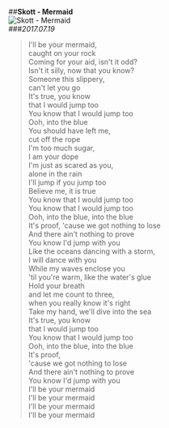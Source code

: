 ##__Skott - Mermaid__  
![Skott - Mermaid](https://postfiles.pstatic.net/MjAyMTAyMTZfMTAw/MDAxNjEzNDM5MTEwMDEy.deEbHfSaOn1VtKLQvRIbjfZDu_fhjlS1TDU0aHAktIMg.Pbz1O8EUwUwd6YQO13Fy9QJIodcbWB095_V9j3YGYRAg.JPEG.roof031209/다운로드.jpg?type=w966)    
###_2017.07.19_
>I'll be your mermaid,   
caught on your rock  
Coming for your aid, isn't it odd?  
Isn't it silly, now that you know?  
Someone this slippery,  
can't let you go  
It's true, you know   
that I would jump too  
You know that I would jump too  
Ooh, into the blue  
You should have left me,  
cut off the rope  
I'm too much sugar,  
I am your dope  
I'm just as scared as you,  
alone in the rain  
I'll jump if you jump too  
Believe me, it is true  
You know that I would jump too  
You know that I would jump too  
Ooh, into the blue, into the blue  
It's proof, 'cause we got nothing to lose  
And there ain't nothing to prove  
You know I'd jump with you  
Like the oceans dancing with a storm,  
I will dance with you  
While my waves enclose you   
'til you're warm, like the water's glue  
Hold your breath  
and let me count to three,   
when you really know it's right  
Take my hand, we'll dive into the sea    
It's true, you know   
that I would jump too  
You know that I would jump too  
Ooh, into the blue, into the blue  
It's proof,   
'cause we got nothing to lose  
And there ain't nothing to prove  
You know I'd jump with you  
I'll be your mermaid  
I'll be your mermaid  
I'll be your mermaid  
I'll be your mermaid
